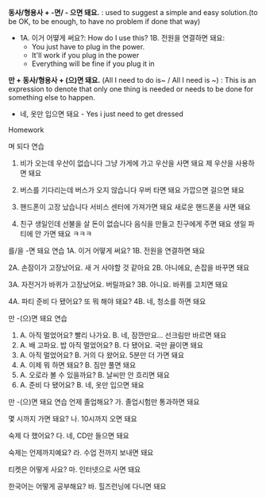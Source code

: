 **동사/형용사 + -면/ - 으면 돼요.**
: used to suggest a simple and easy solution.(to be OK, to be enough, to have no problem if done that way)

- 1A. 이거 어뗳게 써요?: How do I use this?
  1B. 전원을 연결하면 돼요:
  - You just have to plug in the power.
  - It'll work if you plug in the power
  - Everything will be fine if you plug it in

**만 + 동사/형용사 + (으)면 돼요.**
(All I need to do is~ / All I need is ~)
: This is an expression to denote that only one thing is needed or needs to be done for something else to happen.

- 네, 옷만 입으면 돼요 - Yes i just need to get dressed

Homework

며 되다 연습

1. 비가 오는데 우산이 없습니다
그냥 가게에 가고 우산을 사면 돼요
제 우산을 사용하면 돼요

2. 버스를 기다리는데 버스가 오지 않습니다
우버 타면 돼요
가깝으면 걸으면 돼요

3. 핸드폰이 고장 났습니다
서비스 센터에 가져가면 돼요
새로운 핸드폰을 사면 돼요

4. 친구 생일인데 선불을 살 돈이 없습니다
음식을 만들고 친구에게 주면 돼요
생일 파티에 안 가면 돼요 ㅋㅋㅋ

를/을 -면 돼요 연습
1A. 이거 어뗳게 써요?
1B. 전원을 연결하면 돼요

2A. 손잠이가 고장났어요. 새 거 사야할 것 같아요
2B. 아니에요, 손잡을 바꾸면 돼요

3A. 자전거가 바퀴가 고장났어요. 버릴까요?
3B. 아니요. 바퀴를 고치면 돼요

4A. 파티 준비 다 됐어요? 또 뭐 해야 돼요?
4B. 네, 청소를 하면 돼요

만 -(으)면 돼요 연습

1. A. 아직 멀었어요? 빨리 나가요.
   B. 네, 잠깐만요... 선크림만 바르면 돼요
2. A. 배 고파요. 밥 아직 멀었어요?
   B. 다 됐어요. 국만 끓이면 돼요
3. A. 아직 멀었어요?
   B. 거의 다 왔어요. 5분만 더 가면 돼요
4. A. 이제 뭐 하면 돼요?
   B. 짐만 풀면 돼요
5. A. 오로라 볼 수 있을까요?
   B. 날씨만 안 흐리면 돼요
6. A. 준비 다 됐어요?
   B. 네, 옷만 입으면 돼요

만 -(으)면 돼요 연습
언제 졸업해요?
가. 졸업시험만 통과하면 돼요

몇 시까지 가면 돼요?
나. 10시까지 오면 돼요

숙제 다 했어요?
다. 네, CD만 들으면 돼요

숙제는 언제까지예요?
라. 수업 전까지 보내면 돼요

티켓은 어떻게 사요?
마. 인터넷으로 사면 돼요

한국어는 어떻게 공부해요?
바. 힐즈런닝에 다니면 돼요
